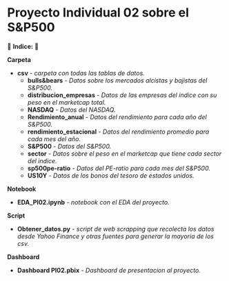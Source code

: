 # Proyecto Individual 02 sobre el S&P500

🌲 **Indice:** 🌲

**Carpeta**
* **csv** - _carpeta con todas las tablas de datos._
  * **bulls&bears** - _Datos sobre los mercados alcistas y bajistas del S&P500._
  * **distribucion_empresas** - _Datos de las empresas del indice con su peso en el marketcap total._
  * **NASDAQ** - _Datos del NASDAQ._
  * **Rendimiento_anual** - _Datos del rendimiento para cada año del S&P500._
  * **rendimiento_estacional** - _Datos del rendimiento promedio para cada mes del año._
  * **S&P500** - _Datos del S&P500._
  * **sector** - _Datos sobre el peso en el marketcap que tiene cada sector del indice._
  * **sp500pe-ratio** - _Datos del PE-ratio para cada mes del S&P500._
  * **US10Y** - _Datos de los bonos del tesoro de estados unidos._

**Notebook**
* **EDA_PI02.ipynb** - _notebook con el EDA del proyecto._

**Script**
* **Obtener_datos.py** - _script de web scrapping que recolecta los datos desde Yahoo Finance y otras fuentes para generar la mayoria de los csv._

**Dashboard**
* **Dashboard PI02.pbix** - _Dashboard de presentacion al proyecto._

